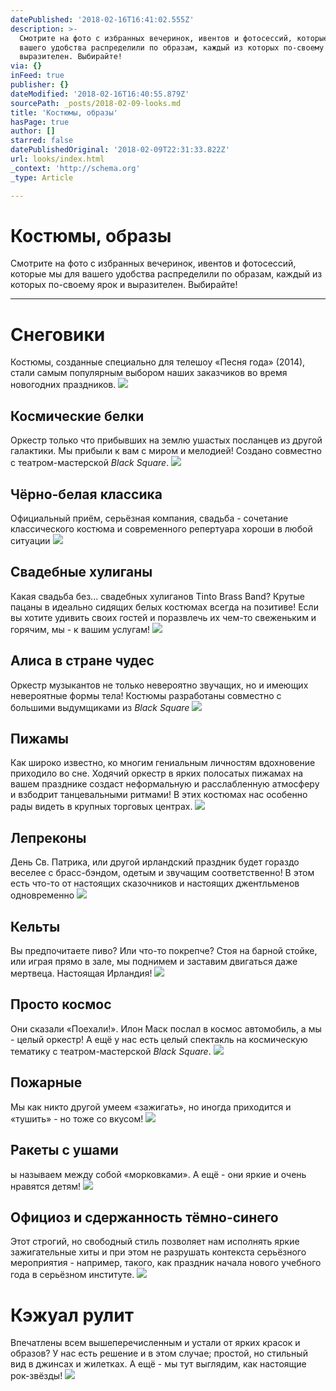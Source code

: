 ```yaml
---
datePublished: '2018-02-16T16:41:02.555Z'
description: >-
  Смотрите на фото с избранных вечеринок, ивентов и фотосессий, которые мы для
  вашего удобства распределили по образам, каждый из которых по-своему ярок и
  выразителен. Выбирайте!
via: {}
inFeed: true
publisher: {}
dateModified: '2018-02-16T16:40:55.879Z'
sourcePath: _posts/2018-02-09-looks.md
title: 'Костюмы, образы'
hasPage: true
author: []
starred: false
datePublishedOriginal: '2018-02-09T22:31:33.822Z'
url: looks/index.html
_context: 'http://schema.org'
_type: Article

---
```

# Костюмы, образы

Смотрите на фото с избранных вечеринок, ивентов и фотосессий, которые мы для вашего удобства распределили по образам, каждый из которых по-своему ярок и выразителен. Выбирайте!

---

# Снеговики

Костюмы, созданные специально для телешоу «Песня года» (2014), стали самым популярным выбором наших заказчиков во время новогодних праздников.
![](https://the-grid-user-content.s3-us-west-2.amazonaws.com/1e4e321e-d1d5-4bd3-9ae4-e14615e691f3.jpg)

## Космические белки

Оркестр только что прибывших на землю ушастых посланцев из другой галактики. Мы прибыли к вам с миром и мелодией! Создано совместно с театром-мастерской _Black Square_.
![](https://the-grid-user-content.s3-us-west-2.amazonaws.com/7d6bb935-1b08-49a6-9630-df56163a321c.jpg)

## Чёрно-белая классика

Официальный приём, серьёзная компания, свадьба - сочетание классического костюма и современного репертуара хороши в любой ситуации
![](https://the-grid-user-content.s3-us-west-2.amazonaws.com/5c3b6bad-68f9-476a-ac66-519e9c8999db.jpg)

## Свадебные хулиганы

Какая свадьба без... свадебных хулиганов Tinto Brass Band? Крутые пацаны в идеально сидящих белых костюмах всегда на позитиве! Если вы хотите удивить своих гостей и поразвлечь их чем-то свеженьким и горячим, мы - к вашим услугам!
![](https://the-grid-user-content.s3-us-west-2.amazonaws.com/75985161-8165-4993-8cc2-7f9df7045ee6.jpg)

## Алиса в стране чудес

Оркестр музыкантов не только невероятно звучащих, но и имеющих невероятные формы тела! Костюмы разработаны совместно с большими выдумщиками из _Black Square_
![](https://the-grid-user-content.s3-us-west-2.amazonaws.com/6a217fb2-76df-4fad-bcaf-a1be55064e2f.jpg)

## Пижамы

Как широко известно, ко многим гениальным личностям вдохновение приходило во сне. Ходячий оркестр в ярких полосатых пижамах на вашем празднике создаст неформальную и расслабленную атмосферу и взбодрит танцевальными ритмами! В этих костюмах нас особенно рады видеть в крупных торговых центрах.
![](https://s3-us-west-2.amazonaws.com/the-grid-img/p/8a0d4e0bbf98f51213396c8fdeec7ce2a850878c.jpg)

## Лепреконы

День Св. Патрика, или другой ирландский праздник будет гораздо веселее с брасс-бэндом, одетым и звучащим соответственно! В этом есть что-то от настоящих сказочников и настоящих джентльменов одновременно
![](https://the-grid-user-content.s3-us-west-2.amazonaws.com/3cdb8e4c-8061-4e1b-ae82-3424831a42ed.jpg)

## Кельты

Вы предпочитаете пиво? Или что-то покрепче? Стоя на барной стойке, или играя прямо в зале, мы поднимем и заставим двигаться даже мертвеца. Настоящая Ирландия!
![](https://the-grid-user-content.s3-us-west-2.amazonaws.com/6fcd6007-f12f-47d8-ad61-cbbcb1cea4d1.jpg)

## Просто космос

Они сказали «Поехали!». Илон Маск послал в космос автомобиль, а мы - целый оркестр! А ещё у нас есть целый спектакль на космическую тематику с театром-мастерской _Black Square_.
![](https://the-grid-user-content.s3-us-west-2.amazonaws.com/3102d297-bdfc-4570-a1f1-5e3e2d869340.jpg)

## Пожарные

Мы как никто другой умеем «зажигать», но иногда приходится и «тушить» - но тоже со вкусом!
![](https://s3-us-west-2.amazonaws.com/the-grid-img/p/cbc5dcd2f79baab14593916b0fe3e87420f47e65.jpg)

## Ракеты с ушами

ы называем между собой «морковками». А ещё - они яркие и очень нравятся детям!
![](https://the-grid-user-content.s3-us-west-2.amazonaws.com/c2e7e735-6058-41b6-8b10-d9b910d064bb.jpg)

## Официоз и сдержанность тёмно-синего

Этот строгий, но свободный стиль позволяет нам исполнять яркие зажигательные хиты и при этом не разрушать контекста серьёзного мероприятия - например, такого, как праздник начала нового учебного года в серьёзном институте.
![](https://the-grid-user-content.s3-us-west-2.amazonaws.com/5cc3c39a-636a-481c-a439-8a4883090d3d.jpg)

# Кэжуал рулит

Впечатлены всем вышеперечисленным и устали от ярких красок и образов? У нас есть решение и в этом случае; простой, но стильный вид в джинсах и жилетках. А ещё - мы тут выглядим, как настоящие рок-звёзды!
![](https://the-grid-user-content.s3-us-west-2.amazonaws.com/05fd3d45-dc3c-42ed-aa3d-ccbb2f85f95c.jpg)
